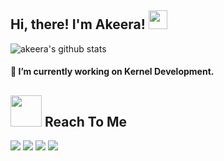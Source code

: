 <h2>Hi, there! I'm Akeera! <img src="https://github.githubassets.com/images/mona-whisper.gif" height="30" /></h2>

![akeera's github stats](https://github-readme-stats.vercel.app/api?username=realakeera&bg_color=000&show_icons=true&count_private=true&hide_border=true&text_color=fffafa&title_color=ff0000&include_all_commits=true)

#### 🔨 I’m currently working on Kernel Development.

## <img height="50" src="https://raw.githubusercontent.com/realakeera/realakeera/main/assets/cat.gif"/> Reach To Me
[![](https://img.shields.io/badge/-Gmail-c14438?style=flat-square&logo=gmail&logoColor=white)](mailto:vishal.rockstar7011@gmail.com)
[![](https://img.shields.io/badge/-Twitter-1C9CEA?style=flat-square&logo=twitter&logoColor=white)](https://mobile.twitter.com/realakeera)
[![](https://img.shields.io/badge/-Instagram-c13584?style=flat-square&logo=instagram&logoColor=white)](https://www.instagram.com/realakeera)
[![](https://img.shields.io/badge/Telegram-2CA5E0?style=flat-square&logo=telegram&logoColor=white)](https://t.me/itzakeera)

